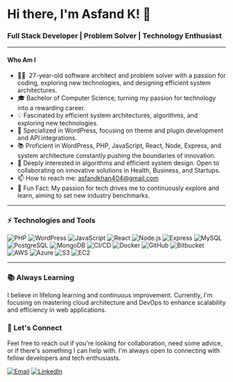 # Hi there, I'm Asfand K! 👋

### Full Stack Developer | Problem Solver | Technology Enthusiast

---

#### Who Am I

- 👨‍💻 ‍ 27-year-old software architect and problem solver with a passion for coding, exploring new technologies, and designing efficient system architectures.
- 🎓 Bachelor of Computer Science, turning my passion for technology into a rewarding career.
- 💡 Fascinated by efficient system architectures, algorithms, and exploring new technologies.
- 🌟 Specialized in WordPress, focusing on theme and plugin development and API integrations.
- 📚 Proficient in WordPress, PHP, JavaScript, React, Node, Express, and system architecture constantly pushing the boundaries of innovation.
- 🤝 Deeply interested in algorithms and efficient system design. Open to collaborating on innovative solutions in Health, Business, and Startups.
- 📫 How to reach me: [asfandkhan404@gmail.com](mailto:asfandkhan404@gmail.com)
- 🎉 Fun Fact: My passion for tech drives me to continuously explore and learn, aiming to set new industry benchmarks.


---

### ⚡ Technologies and Tools

![PHP](https://img.shields.io/badge/-PHP-777BB4?style=for-the-badge&logo=php&logoColor=white)
![WordPress](https://img.shields.io/badge/-WordPress-21759B?style=for-the-badge&logo=wordpress&logoColor=white)
![JavaScript](https://img.shields.io/badge/-JavaScript-F7DF1E?style=for-the-badge&logo=javascript&logoColor=black)
![React](https://img.shields.io/badge/-React-61DAFB?style=for-the-badge&logo=react&logoColor=black)
![Node.js](https://img.shields.io/badge/-Node.js-339933?style=for-the-badge&logo=nodedotjs&logoColor=white)
![Express](https://img.shields.io/badge/-Express-000000?style=for-the-badge&logo=express&logoColor=white)
![MySQL](https://img.shields.io/badge/-MySQL-4479A1?style=for-the-badge&logo=mysql&logoColor=white)
![PostgreSQL](https://img.shields.io/badge/-PostgreSQL-336791?style=for-the-badge&logo=postgresql&logoColor=white)
![MongoDB](https://img.shields.io/badge/-MongoDB-47A248?style=for-the-badge&logo=mongodb&logoColor=white)
![CI/CD](https://img.shields.io/badge/-CI%2FCD-2088FF?style=for-the-badge&logo=githubactions&logoColor=white)
![Docker](https://img.shields.io/badge/-Docker-2496ED?style=for-the-badge&logo=docker&logoColor=white)
![GitHub](https://img.shields.io/badge/-GitHub-181717?style=for-the-badge&logo=github)
![Bitbucket](https://img.shields.io/badge/-Bitbucket-0052CC?style=for-the-badge&logo=bitbucket&logoColor=white)
![AWS](https://img.shields.io/badge/-AWS-232F3E?style=for-the-badge&logo=amazonaws&logoColor=white)
![Azure](https://img.shields.io/badge/-Azure-0089D6?style=for-the-badge&logo=microsoftazure&logoColor=white)
![S3](https://img.shields.io/badge/-S3-569A31?style=for-the-badge&logo=amazons3&logoColor=white)
![EC2](https://img.shields.io/badge/-EC2-FF9900?style=for-the-badge&logo=amazonec2&logoColor=white)

---

### 📚 Always Learning

I believe in lifelong learning and continuous improvement. Currently, I'm focusing on mastering cloud architecture and DevOps to enhance scalability and efficiency in web applications.

### 🤝 Let's Connect

Feel free to reach out if you're looking for collaboration, need some advice, or if there's something I can help with. I'm always open to connecting with fellow developers and tech enthusiasts.

[![Email](https://img.shields.io/badge/-Email-D14836?style=for-the-badge&logo=gmail&logoColor=white)](mailto:asfandkhan404@gmail.com.com) [![LinkedIn](https://img.shields.io/badge/-LinkedIn-0077B5?style=for-the-badge&logo=linkedin&logoColor=white)](https://linkedin.com/in/cod3pk)
